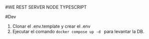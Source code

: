 #WE REST SERVER NODE TYPESCRIPT


#Dev

1. Clonar el .env.template y crear el .env
2. Ejecutar el comando ```docker compose up -d ``` para levantar la DB.